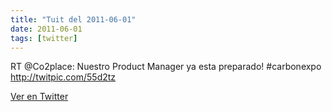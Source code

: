 ```yaml
---
title: "Tuit del 2011-06-01"
date: 2011-06-01
tags: [twitter]
---
```


RT @Co2place: Nuestro Product Manager ya esta preparado! #carbonexpo http://twitpic.com/55d2tz



[Ver en Twitter](https://twitter.com/i/web/status/75877971377922048)
